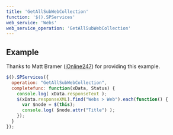 ```yaml
---
title: 'GetAllSubWebCollection'
function: '$().SPServices'
web_service: 'Webs'
web_service_operation: 'GetAllSubWebCollection'
---
```


## Example

Thanks to Matt Bramer ([iOnline247](http://www.codeplex.com/site/users/view/iOnline247)) for providing this example.

```javascript
$().SPServices({
  operation: "GetAllSubWebCollection",
  completefunc: function(xData, Status) {
    console.log( xData.responseText );
    $(xData.responseXML).find("Webs > Web").each(function() {
      var $node = $(this);
      console.log( $node.attr("Title") );
    });
  }
});
```
